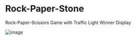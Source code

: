# Rock-Paper-Stone
Rock-Paper-Scissors Game with Traffic Light Winner Display

![image](https://github.com/user-attachments/assets/6ad95589-77ce-460a-be35-076d58227d86)
